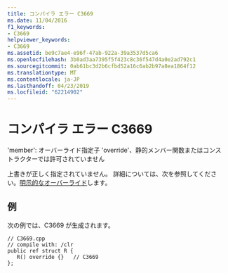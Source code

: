 ```yaml
---
title: コンパイラ エラー C3669
ms.date: 11/04/2016
f1_keywords:
- C3669
helpviewer_keywords:
- C3669
ms.assetid: be9c7ae4-e96f-47ab-922a-39a3537d5ca6
ms.openlocfilehash: 3b0ad3aa7395f5f423c8c36f547d4a0e2ad792c1
ms.sourcegitcommit: 0ab61bc3d2b6cfbd52a16c6ab2b97a8ea1864f12
ms.translationtype: MT
ms.contentlocale: ja-JP
ms.lasthandoff: 04/23/2019
ms.locfileid: "62214902"
---
```

# <a name="compiler-error-c3669"></a>コンパイラ エラー C3669

'member': オーバーライド指定子 'override'、静的メンバー関数またはコンス トラクターでは許可されていません

上書きが正しく指定されていません。 詳細については、次を参照してください。[明示的なオーバーライド](../../extensions/explicit-overrides-cpp-component-extensions.md)します。

## <a name="example"></a>例

次の例では、C3669 が生成されます。

```
// C3669.cpp
// compile with: /clr
public ref struct R {
   R() override {}   // C3669
};
```